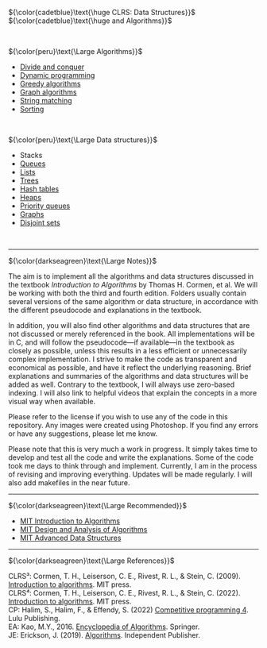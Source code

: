 ${\color{cadetblue}\text{\huge CLRS: Data Structures}}$  
${\color{cadetblue}\text{\huge and Algorithms}}$

<br/>

${\color{peru}\text{\Large Algorithms}}$

* [Divide and conquer](algorithms/divide-and-conquer)
* [Dynamic programming](algorithms/dynamic-programming)
* [Greedy algorithms](algorithms/greedy)
* [Graph algorithms](algorithms/graphs)
* [String matching](algorithms/string-matching)
* [Sorting](algorithms/sorting)

<br/>

${\color{peru}\text{\Large Data structures}}$

* Stacks
* [Queues](datastructures/queues)
* [Lists](datastructures/lists)
* [Trees](datastructures/trees)
* [Hash tables](datastructures/htables)
* [Heaps](datastructures/heaps)
* [Priority queues](datastructures/pqueues)
* [Graphs](datastructures/graphs)
* [Disjoint sets](datastructures/union-find)

<br/>

--------------------------------

${\color{darkseagreen}\text{\Large Notes}}$

The aim is to implement all the algorithms and data structures discussed in the textbook *Introduction to Algorithms* by Thomas H. Cormen, et al. We will be working with both the third and fourth edition. Folders usually contain several versions of the same algorithm or data structure, in accordance with the different pseudocode and explanations in the textbook.

In addition, you will also find other algorithms and data structures that are not discussed or merely referenced in the book. All implementations will be in C, and will follow the pseudocode—if available—in the textbook as closely as possible, unless this results in a less efficient or unnecessarily complex implementation. I strive to make the code as transparent and economical as possible, and have it reflect the underlying reasoning. Brief explanations and summaries of the algorithms and data structures will be added as well. Contrary to the textbook, I will always use zero-based indexing. I will also link to helpful videos that explain the concepts in a more visual way when available.

Please refer to the license if you wish to use any of the code in this repository. Any images were created using Photoshop. If you find any errors or have any suggestions, please let me know.

Please note that this is very much a work in progress. It simply takes time to develop and test all the code and write the explanations. Some of the code took me days to think through and implement. Currently, I am in the process of revising and improving everything. Updates will be made regularly. I will also add makefiles in the near future.

--------------------------------

${\color{darkseagreen}\text{\Large Recommended}}$

* [MIT Introduction to Algorithms](https://www.youtube.com/playlist?list=PLUl4u3cNGP61Oq3tWYp6V_F-5jb5L2iHb)
* [MIT Design and Analysis of Algorithms](https://www.youtube.com/playlist?list=PLUl4u3cNGP6317WaSNfmCvGym2ucw3oGp)
* [MIT Advanced Data Structures](https://www.youtube.com/playlist?list=PLUl4u3cNGP61hsJNdULdudlRL493b-XZf)
  
--------------------------------

${\color{darkseagreen}\text{\Large References}}$

CLRS³: Cormen, T. H., Leiserson, C. E., Rivest, R. L., & Stein, C. (2009). [Introduction to algorithms](https://mitpress.mit.edu/9780262533058/introduction-to-algorithms/). MIT press.  
CLRS⁴: Cormen, T. H., Leiserson, C. E., Rivest, R. L., & Stein, C. (2022). [Introduction to algorithms](http://mitpress.mit.edu/9780262046305/introduction-to-algorithms/). MIT press.  
CP: Halim, S., Halim, F., & Effendy, S. (2022) [Competitive programming 4](https://cpbook.net/details?cp=4). Lulu Publishing.  
EA: Kao, M.Y., 2016. [Encyclopedia of Algorithms](https://link.springer.com/referencework/10.1007/978-1-4939-2864-4). Springer.  
JE: Erickson, J. (2019). [Algorithms](https://github.com/jeffgerickson/algorithms/blob/master/Algorithms-JeffE.pdf). Independent Publisher.  
